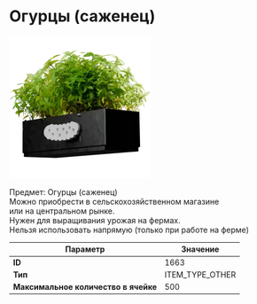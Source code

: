 # Огурцы (саженец)

![Item Image](../img/1663.webp?raw=true)

Предмет: Огурцы (саженец)<br>Можно приобрести в сельскохозяйственном магазине<br>или на центральном рынке.<br>Нужен для выращивания урожая на фермах.<br>Нельзя использовать напрямую (только при работе на ферме)


| Параметр | Значение |
|----------|----------|
| **ID** | 1663 |
| **Тип** | ITEM_TYPE_OTHER |
| **Максимальное количество в ячейке** | 500 |

